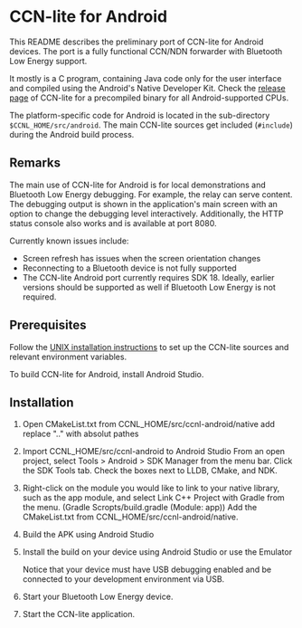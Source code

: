 # CCN-lite for Android

This README describes the preliminary port of CCN-lite for Android devices. The
port is a fully functional CCN/NDN forwarder with Bluetooth Low Energy support.

It mostly is a C program, containing Java code only for the user interface and
compiled using the Android's Native Developer Kit. Check the
[release page](https://github.com/cn-uofbasel/ccn-lite/releases) of CCN-lite for
a precompiled binary for all Android-supported CPUs.

The platform-specific code for Android is located in the sub-directory
`$CCNL_HOME/src/android`. The main CCN-lite sources get included (`#include`)
during the Android build process.


## Remarks

The main use of CCN-lite for Android is for local demonstrations and Bluetooth
Low Energy debugging. For example, the relay can serve content. The debugging
output is shown in the application's main screen with an option to change the
debugging level interactively. Additionally, the HTTP status console also works
and is available at port 8080.

Currently known issues include:
 - Screen refresh has issues when the screen orientation changes
 - Reconnecting to a Bluetooth device is not fully supported
 - The CCN-lite Android port currently requires SDK 18. Ideally, earlier versions
   should be supported as well if Bluetooth Low Energy is not required.


## Prerequisites

Follow the [UNIX installation instructions](README-unix.md) to set up
the CCN-lite sources and relevant environment variables.

To build CCN-lite for Android, install Android Studio.


## Installation

1.  Open CMakeList.txt from CCNL_HOME/src/ccnl-android/native add replace ".." with absolut pathes

1.  Import CCNL_HOME/src/ccnl-android to Android Studio
    From an open project, select Tools > Android > SDK Manager from the menu bar.
    Click the SDK Tools tab.
    Check the boxes next to LLDB, CMake, and NDK.

2.  Right-click on the module you would like to link to your native library, such as the app module, and select Link C++ Project with Gradle from the menu. (Gradle Scropts/build.gradle (Module: app))
    Add the CMakeList.txt from CCNL_HOME/src/ccnl-android/native.

3.  Build the APK using Android Studio

4.  Install the build on your device using Android Studio or use the Emulator

    Notice that your device must have USB debugging enabled and be connected to
    your development environment via USB.

5.  Start your Bluetooth Low Energy device.

6.  Start the CCN-lite application.

